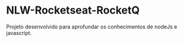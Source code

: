 # NLW-Rocketseat-RocketQ
Projeto desenvolvido para aprofundar os conhecimentos de nodeJs e javascript.
